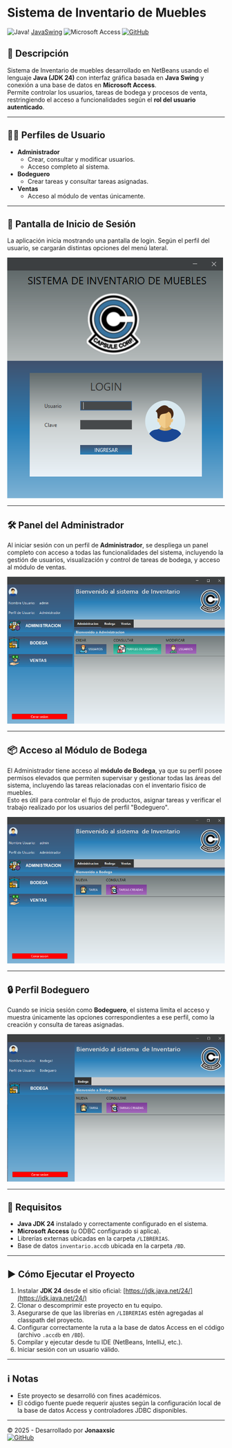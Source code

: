 # Sistema de Inventario de Muebles

![Java](https://img.shields.io/badge/Java%20JDK%2024-ED8B00?style=for-the-badge&logo=openjdk&logoColor=white)! [JavaSwing](https://img.shields.io/badge/Java%20Swing-008000?style=for-the-badge&logo=java&logoColor=white) ![Microsoft Access](https://img.shields.io/badge/Microsoft%20Access-A4373A?style=for-the-badge&logo=microsoft-access&logoColor=white)
[![GitHub](https://img.shields.io/badge/GitHub-Jonaaxsic-181717?style=for-the-badge&logo=github&logoColor=white)](https://github.com/Jonaaxsic)

## 📌 Descripción

Sistema de Inventario de muebles desarrollado en NetBeans usando el lenguaje **Java (JDK 24)** con interfaz gráfica basada en **Java Swing** y conexión a una base de datos en **Microsoft Access**.  
Permite controlar los usuarios, tareas de bodega y procesos de venta, restringiendo el acceso a funcionalidades según el **rol del usuario autenticado**.

---

## 🧑‍💻 Perfiles de Usuario

- **Administrador**
  - Crear, consultar y modificar usuarios.
  - Acceso completo al sistema.
- **Bodeguero**
  - Crear tareas y consultar tareas asignadas.
- **Ventas**
  - Acceso al módulo de ventas únicamente.

---

## 🚪 Pantalla de Inicio de Sesión

La aplicación inicia mostrando una pantalla de login. Según el perfil del usuario, se cargarán distintas opciones del menú lateral.

![Pantalla de inicio de sesión](src/img/Inicio_sesion.png)

---

## 🛠️ Panel del Administrador

Al iniciar sesión con un perfil de **Administrador**, se despliega un panel completo con acceso a todas las funcionalidades del sistema, incluyendo la gestión de usuarios, visualización y control de tareas de bodega, y acceso al módulo de ventas.

![Panel Administrador](src/img/Admin_panel.png)

---

## 📦 Acceso al Módulo de Bodega

El Administrador tiene acceso al **módulo de Bodega**, ya que su perfil posee permisos elevados que permiten supervisar y gestionar todas las áreas del sistema, incluyendo las tareas relacionadas con el inventario físico de muebles.  
Esto es útil para controlar el flujo de productos, asignar tareas y verificar el trabajo realizado por los usuarios del perfil "Bodeguero".

![Administrador en módulo Bodega](src/img/Bodega_panel.png)

---

## 🔒 Perfil Bodeguero

Cuando se inicia sesión como **Bodeguero**, el sistema limita el acceso y muestra únicamente las opciones correspondientes a ese perfil, como la creación y consulta de tareas asignadas.

![Login y vista de perfil Bodeguero](src/img/Bodega_panel_withRol.png)

---

## 📌 Requisitos

- **Java JDK 24** instalado y correctamente configurado en el sistema.
- **Microsoft Access** (u ODBC configurado si aplica).
- Librerías externas ubicadas en la carpeta `/LIBRERIAS`.
- Base de datos `inventario.accdb` ubicada en la carpeta `/BD`.

---

## ▶️ Cómo Ejecutar el Proyecto

1. Instalar **JDK 24** desde el sitio oficial: [https://jdk.java.net/24/](https://jdk.java.net/24/)
2. Clonar o descomprimir este proyecto en tu equipo.
3. Asegurarse de que las librerías en `/LIBRERIAS` estén agregadas al classpath del proyecto.
4. Configurar correctamente la ruta a la base de datos Access en el código (archivo `.accdb` en `/BD`).
5. Compilar y ejecutar desde tu IDE (NetBeans, IntelliJ, etc.).
6. Iniciar sesión con un usuario válido.

---

## ℹ️ Notas

- Este proyecto se desarrolló con fines académicos.
- El código fuente puede requerir ajustes según la configuración local de la base de datos Access y controladores JDBC disponibles.

---

© 2025 - Desarrollado por **Jonaaxsic**  
[![GitHub](https://img.shields.io/badge/GitHub-jonaaxsic-black?logo=github)](https://github.com/jonaaxsic)
